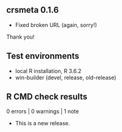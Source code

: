 ## crsmeta 0.1.6

* Fixed broken URL (again, sorry!)

Thank you!

## Test environments

* local R installation, R 3.6.2
* win-builder (devel, release, old-release)

## R CMD check results

0 errors | 0 warnings | 1 note

* This is a new release.

  
